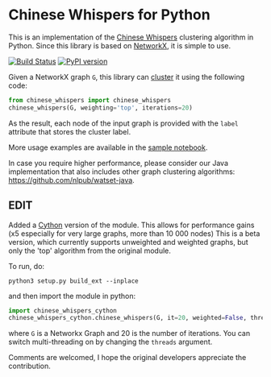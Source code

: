 # Chinese Whispers for Python

This is an implementation of the [Chinese Whispers](https://dl.acm.org/citation.cfm?id=1654774) clustering algorithm in Python. Since this library is based on [NetworkX](https://networkx.github.io/), it is simple to use.

[![Build Status][travis_ci_badge]][travis_ci_link] [![PyPI version][pypi_badge]][pypi_link]

[pypi_badge]: https://badge.fury.io/py/chinese-whispers.svg
[pypi_link]: https://pypi.python.org/pypi/chinese-whispers
[travis_ci_badge]: https://travis-ci.org/nlpub/chinese-whispers-python.svg
[travis_ci_link]: https://travis-ci.org/nlpub/chinese-whispers-python

Given a NetworkX graph `G`, this library can [cluster](https://en.wikipedia.org/wiki/Cluster_analysis) it using the following code:

```python
from chinese_whispers import chinese_whispers
chinese_whispers(G, weighting='top', iterations=20)
```

As the result, each node of the input graph is provided with the `label` attribute that stores the cluster label.

More usage examples are available in the [sample notebook](samples.ipynb).

In case you require higher performance, please consider our Java implementation that also includes other graph clustering algorithms: <https://github.com/nlpub/watset-java>.



## EDIT

Added a [Cython](https://cython.org/) version of the module. This allows for performance gains (x5 especially for very large graphs, more than 10 000 nodes)
This is a beta version, which currently supports unweighted and weighted graphs, but only the 'top' algorithm from the original module.


To run, do:
```
python3 setup.py build_ext --inplace
```
and then import the module in python:
```python
import chinese_whispers_cython
chinese_whispers_cython.chinese_whispers(G, it=20, weighted=False, threads=1)
```
where `G` is a Networkx Graph and 20 is the number of iterations. You can switch multi-threading on by changing the `threads` argument.


Comments are welcomed, I hope the original developers appreciate the contribution.
